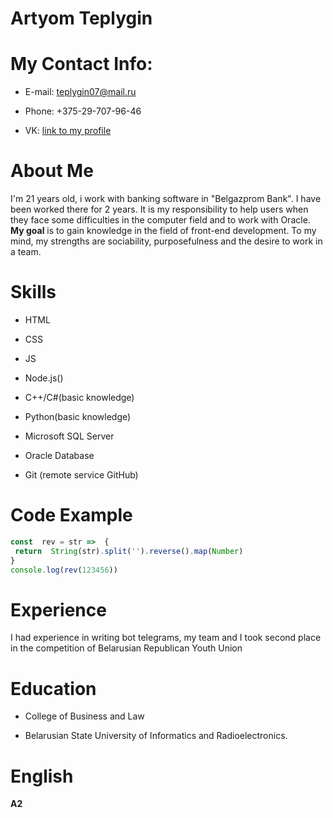 # Artyom Teplygin
# My Contact Info:
- E-mail: teplygin07@mail.ru

- Phone: +375-29-707-96-46

- VK: [link to my profile](https://vk.com/temic785)


# About Me
I'm 21 years old, i work with banking software in "Belgazprom Bank". I have been worked there for 2 years. It is my responsibility to help users when they face some difficulties in the computer field and to work with Oracle. __My goal__ is to gain knowledge in the field of front-end development. To my mind, my strengths are sociability, purposefulness and the desire to work in a team.
# Skills
- HTML

- CSS

- JS

- Node.js() 

- C++/C#(basic knowledge)

- Python(basic knowledge)

- Microsoft SQL Server

- Oracle Database

- Git (remote service GitHub)

# Code Example

```javascript
const  rev = str =>  {
 return  String(str).split('').reverse().map(Number)
}
console.log(rev(123456))
```
# Experience

I had experience in writing bot telegrams, my team and I took second place in the competition of Belarusian Republican Youth Union
# Education
- College of Business and Law

- Belarusian State University of Informatics and Radioelectronics.
# English

__А2__
